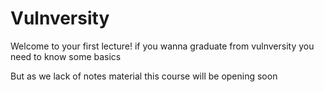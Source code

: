 # Vulnversity

Welcome to your first lecture! if you wanna graduate from vulnversity you need to know some basics

But as we lack of notes material this course will be opening soon

